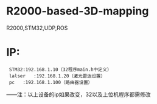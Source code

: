 # R2000-based-3D-mapping
R2000,STM32,UDP,ROS
# IP:
     STM32:192.168.1.10（32程序main.h中定义）
     lalser   :192.168.1.20（激光雷达设置）
     pc   :192.168.1.100（路由器设置）
——注：以上设备的ip如果改变，32以及上位机程序都需修改

